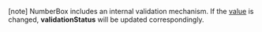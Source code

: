 <!-- %fullDescription% -->

[note] NumberBox includes an internal validation mechanism. If the [value](/Documentation/ApiReference/UI_Components/dxNumberBox/Configuration/#value) is changed, **validationStatus** will be updated correspondingly.

<!-- import * from 'api-reference\10 UI Components\Editor\1 Configuration\validationStatus.md' -->